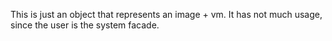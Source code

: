 This is just an object that represents an image + vm. It has not much usage, since the user is the system facade. 